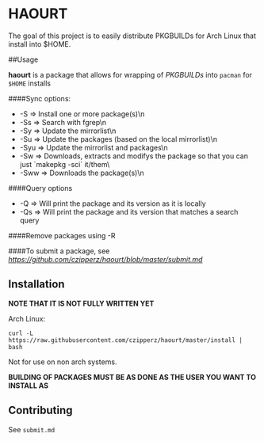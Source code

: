 # HAOURT

The goal of this project is to easily distribute PKGBUILDs for Arch Linux that install into $HOME.

##Usage

**haourt** is a package that allows for wrapping of *PKGBUILDs* into `pacman` for `$HOME` installs

####Sync options:

*  -S   => Install one or more package(s)\n
*  -Ss  => Search with fgrep\n
*  -Sy  => Update the mirrorlist\n
*  -Su  => Update the packages (based on the local mirrorlist)\n
*  -Syu => Update the mirrorlist and packages\n
*  -Sw  => Downloads, extracts and modifys the package so that you can just \`makepkg -sci\` it/them\
*  -Sww => Downloads the package(s)\n

####Query options

*  -Q   => Will print the package and its version as it is locally
*  -Qs  => Will print the package and its version that matches a search query

####Remove packages using -R

####To submit a package, see *<https://github.com/czipperz/haourt/blob/master/submit.md>*

## Installation

**NOTE THAT IT IS NOT FULLY WRITTEN YET**

Arch Linux:

	curl -L https://raw.githubusercontent.com/czipperz/haourt/master/install | bash

Not for use on non arch systems.

**BUILDING OF PACKAGES MUST BE AS DONE AS THE USER YOU WANT TO INSTALL AS**

## Contributing

See `submit.md`
